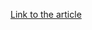 [Link to the article](https://fidelissecurity.com/threatgeek/archive/down-h-w0rm-hole-houdinis-rat/)
